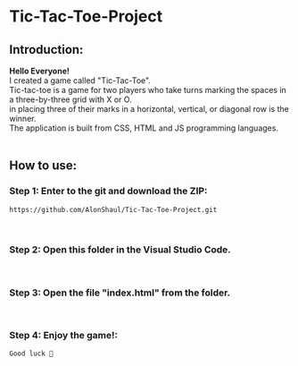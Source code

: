 # Tic-Tac-Toe-Project

## Introduction:
**Hello Everyone!**<br>
I created a game called "Tic-Tac-Toe".<br>
Tic-tac-toe is a game for two players who take turns marking the spaces in a three-by-three grid with X or O.<br>
in placing three of their marks in a horizontal, vertical, or diagonal row is the winner.<br>
The application is built from CSS, HTML and JS programming languages.
<br><br>


## How to use:
### Step 1: Enter to the git and download the ZIP:
```bash
https://github.com/AlonShaul/Tic-Tac-Toe-Project.git
```
<br>


### Step 2: Open this folder in the Visual Studio Code.
<br>


### Step 3: Open the file "index.html" from the folder.
<br>


### Step 4: Enjoy the game!:
```bash
Good luck 🙂
```
